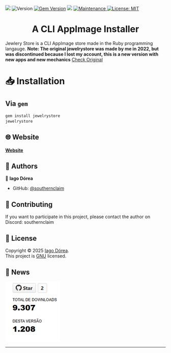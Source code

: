 <p>
  <img src="https://user-images.githubusercontent.com/97253814/159140902-99bf2d2a-d55b-4e24-a1a0-53ebf87656c5.png"/>

  
  
  <img alt="Version" src="https://img.shields.io/badge/version-1.5.7-blue.svg?cacheSeconds=2592000" />
  <a href="https://badge.fury.io/rb/jewelrystore"><img src="https://badge.fury.io/rb/jewelrystore.svg" alt="Gem Version" height="20"></a>
  <img src="https://img.shields.io/badge/ruby-3.1.1-red.svg" />
  
  <a href="#" target="_blank">
    <img alt="Maintenance" src="https://img.shields.io/badge/Maintained%3F-yes-green.svg" />
  </a>
  <a href="https://github.com/southernclaim/jewelrystore/blob/main/LICENSE" target="_blank">
    <img alt="License: MIT" src="https://img.shields.io/github/license/southernclaim/jewelrystore" />
  </a>
</p>
<h1 align="center">A CLI AppImage Installer</h1>

Jewlery Store is a CLI AppImage store made in the Ruby programming langauge.
**Note: The original jewelrystore was made by me in 2022, but was discontinued because I lost my account, this is a new version with new apps and new mechanics**
[Check Original](https://github.com/NillyTheL0L/jewelrystore)

# 📥 Installation
## Via ``gem``
```sh
gem install jewelrystore
jewelrystore
```


## 🌐 Website
#### [Website](https://usejewelry.netlify.app)


## 👤 Authors

👤 **Iago Dórea**

* GitHub: [@southernclaim](https://github.com/southernclaim)


## 🤝 Contributing

If you want to participate in this project,  please contact the author on Discord: southernclaim




## 📝 License

Copyright © 2025 [Iago Dórea](https://github.com/southernclaim).<br />
This project is [GNU](https://github.com/southernclaim/jewelrystore/blob/main/LICENSE) licensed.


## 📰 News
![Screenshot from 2022-04-08 12-00-22](https://raw.githubusercontent.com/southernclaim/jewelrystore/refs/heads/main/screenshots/imagem_2025-03-15_210109576.png)


***
